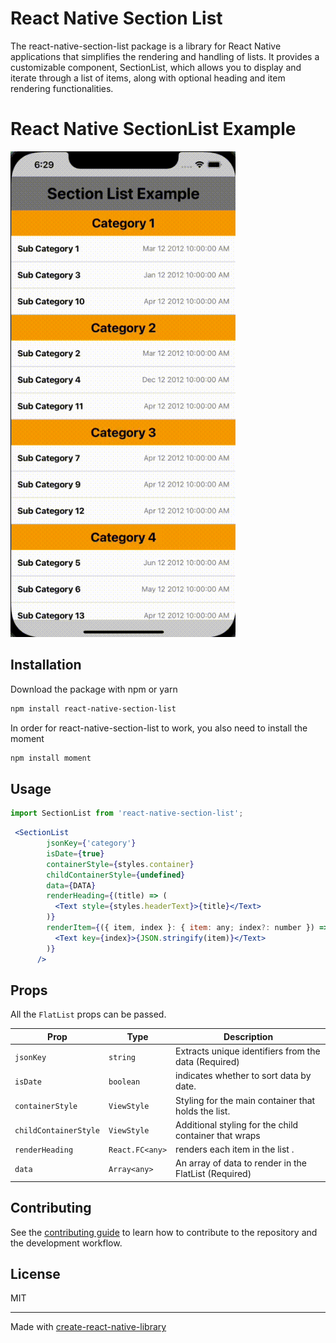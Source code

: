 # React Native Section List

The react-native-section-list package is a library for React Native applications that simplifies the rendering and handling of lists. It provides a customizable component, SectionList, which allows you to display and iterate through a list of items, along with optional heading and item rendering functionalities.

# React Native SectionList Example

<img src="https://github.com/softsuave-tech-matrix/react-native-section-list/blob/master/demo.gif" width="360">

## Installation

Download the package with npm or yarn

```sh
npm install react-native-section-list
```

In order for react-native-section-list to work, you also need to install the moment

```sh
npm install moment  
```

## Usage

```js
import SectionList from 'react-native-section-list';
```

```jsx
 <SectionList
        jsonKey={'category'}
        isDate={true}
        containerStyle={styles.container}
        childContainerStyle={undefined}
        data={DATA}
        renderHeading={(title) => (
          <Text style={styles.headerText}>{title}</Text>
        )}
        renderItem={({ item, index }: { item: any; index?: number }) => (
          <Text key={index}>{JSON.stringify(item)}</Text>
        )}
      />
```

## Props

All the `FlatList` props can be passed.

| **Prop**                    | **Type**                         | **Description**                                                                                
| --------------------------- | -------------------------------- | ----------------------------------------------------------------------|
| `jsonKey`                  | `string`                         | Extracts unique identifiers from the data (Required)                  |                        
| `isDate`                    | `boolean`                        | indicates whether to sort data by date.                               |
| `containerStyle`            | `ViewStyle`                      | Styling for the main container that holds the list.                   |                        
| `childContainerStyle`       | `ViewStyle`                      | Additional styling for the child container that wraps                 |      
| `renderHeading`             | `React.FC<any>`                  | renders each item in the list .                                       |
| `data`                      | `Array<any>`                     | An array of data to render in the FlatList (Required)                 |

## Contributing

See the [contributing guide](CONTRIBUTING.md) to learn how to contribute to the repository and the development workflow.

## License

MIT

---

Made with [create-react-native-library](https://github.com/callstack/react-native-builder-bob)
